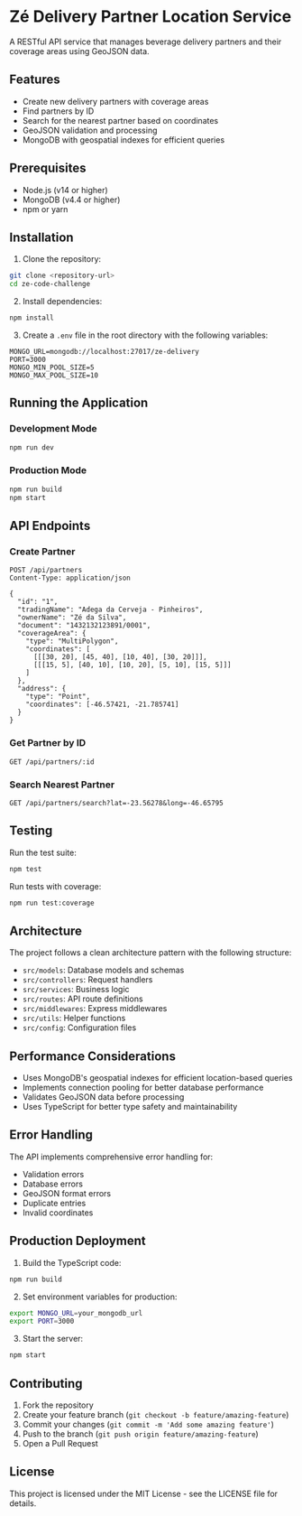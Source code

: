 # Zé Delivery Partner Location Service

A RESTful API service that manages beverage delivery partners and their coverage areas using GeoJSON data.

## Features

- Create new delivery partners with coverage areas
- Find partners by ID
- Search for the nearest partner based on coordinates
- GeoJSON validation and processing
- MongoDB with geospatial indexes for efficient queries

## Prerequisites

- Node.js (v14 or higher)
- MongoDB (v4.4 or higher)
- npm or yarn

## Installation

1. Clone the repository:
```bash
git clone <repository-url>
cd ze-code-challenge
```

2. Install dependencies:
```bash
npm install
```

3. Create a `.env` file in the root directory with the following variables:
```env
MONGO_URL=mongodb://localhost:27017/ze-delivery
PORT=3000
MONGO_MIN_POOL_SIZE=5
MONGO_MAX_POOL_SIZE=10
```

## Running the Application

### Development Mode
```bash
npm run dev
```

### Production Mode
```bash
npm run build
npm start
```

## API Endpoints

### Create Partner
```http
POST /api/partners
Content-Type: application/json

{
  "id": "1",
  "tradingName": "Adega da Cerveja - Pinheiros",
  "ownerName": "Zé da Silva",
  "document": "1432132123891/0001",
  "coverageArea": {
    "type": "MultiPolygon",
    "coordinates": [
      [[[30, 20], [45, 40], [10, 40], [30, 20]]],
      [[[15, 5], [40, 10], [10, 20], [5, 10], [15, 5]]]
    ]
  },
  "address": {
    "type": "Point",
    "coordinates": [-46.57421, -21.785741]
  }
}
```

### Get Partner by ID
```http
GET /api/partners/:id
```

### Search Nearest Partner
```http
GET /api/partners/search?lat=-23.56278&long=-46.65795
```

## Testing

Run the test suite:
```bash
npm test
```

Run tests with coverage:
```bash
npm run test:coverage
```

## Architecture

The project follows a clean architecture pattern with the following structure:

- `src/models`: Database models and schemas
- `src/controllers`: Request handlers
- `src/services`: Business logic
- `src/routes`: API route definitions
- `src/middlewares`: Express middlewares
- `src/utils`: Helper functions
- `src/config`: Configuration files

## Performance Considerations

- Uses MongoDB's geospatial indexes for efficient location-based queries
- Implements connection pooling for better database performance
- Validates GeoJSON data before processing
- Uses TypeScript for better type safety and maintainability

## Error Handling

The API implements comprehensive error handling for:
- Validation errors
- Database errors
- GeoJSON format errors
- Duplicate entries
- Invalid coordinates

## Production Deployment

1. Build the TypeScript code:
```bash
npm run build
```

2. Set environment variables for production:
```bash
export MONGO_URL=your_mongodb_url
export PORT=3000
```

3. Start the server:
```bash
npm start
```

## Contributing

1. Fork the repository
2. Create your feature branch (`git checkout -b feature/amazing-feature`)
3. Commit your changes (`git commit -m 'Add some amazing feature'`)
4. Push to the branch (`git push origin feature/amazing-feature`)
5. Open a Pull Request

## License

This project is licensed under the MIT License - see the LICENSE file for details.
